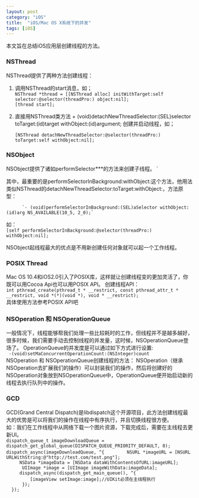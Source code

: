 ```yaml
---
layout: post
category: "iOS"
title:  "iOS/Mac OS X系统下的并发"
tags: [iOS]
---
```


本文旨在总结iOS应用层创建线程的方法。

### NSThread  
  NSThread提供了两种方法创建线程：  
  1. 调用NSThread的start消息，如；  
        `NSThread *thread = [[NSThread alloc] initWithTarget:self selector:@selector(threadPro:) object:nil];`   
        `[thread start];`  

  2. 直接用NSThread类方法 + (void)detachNewThreadSelector:(SEL)selector toTarget:(id)target withObject:(id)argument; 创建并启动线程，如；
    
        `[NSThread detachNewThreadSelector:@selector(threadPro:) toTarget:self withObject:nil];`   

### NSObject   
  NSObject提供了诸如performSelector***的方法来创建子线程。     `   

  其中，最重要的是performSelectorInBackground:withObject:这个方法，他用法类似NSThread的detachNewThreadSelector:toTarget:withObject:，方法原型：
  
          `- (void)performSelectorInBackground:(SEL)aSelector withObject:(id)arg NS_AVAILABLE(10_5, 2_0);`

  如：   
          `[self performSelectorInBackground:@selector(threadPro:) withObject:nil];` 
  
  NSObject起线程最大的优点是不用新创建任何对象就可以起一个工作线程。
    
### POSIX Thread   

  Mac OS 10.4和iOS2.0引入了POSIX库，这样就让创建线程变的更加灵活了，你既可以用Cocoa Api也可以用POSIX API。
  创建线程API：  
            `int pthread_create(pthread_t * __restrict, const pthread_attr_t * __restrict, void *(*)(void *), void * __restrict);`   
  具体使用方法参考POSIX API吧

### NSOperation 和 NSOperationQueue  
  
  一般情况下，线程能够帮我们处理一些比较耗时的工作，但线程并不是越多越好，很多时候，我们需要手动去控制线程的并发量，这时候，NSOperationQueue登场了。
  OperationQueue的并发度是可以通过如下方式进行设置:   
          ` -(void)setMaConcurrentOperationCount:(NSInteger)count`   
  NSOperation 和 NSOperationQueue创建线程的方法：
  NSOperation（继承NSOperation去扩展我们的操作）可以封装我们的操作，然后将创建好的NSOperation对象放到NSOperationQueue中，OperationQueue便开始启动新的线程去执行队列中的操作。   
  
### GCD

  GCD(Grand Central Dispatch)是libdispatch这个开源项目，此方法创建线程最大的优势是可以将我们的操作在线程中有序执行，并且切换线程很方便。   
  如：我们在工作线程中从网络下载一个图片资源，下载完成后，需要在主线程去更新UI。   
          `dispatch_queue_t imageDownloadQueue = dispatch_get_global_queue(DISPATCH_QUEUE_PRIORITY_DEFAULT, 0);  `     
          ` dispatch_async(imageDownloadQueue, ^{   `
          `      NSURL *imageURL = [NSURL URLWithString:@"http://test.com/test.png"];`   
          `     NSData *imageData = [NSData dataWithContentsOfURL:imageURL];`   
          `      UIImage *image = [UIImage imageWithData:imageData];`   
          `     dispatch_async(dispatch_get_main_queue(), ^{`   
          `          [imageView setImage:image];//UIKit必须在主线程执行 `   
          `      });`   
          `  });`   
